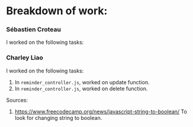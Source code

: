 # Breakdown of work:

### Sébastien Croteau

I worked on the following tasks:


### Charley Liao

I worked on the following tasks:
1. <Insert Some Task Here> In `reminder_controller.js`, worked on update function.
2. <Insert Some Task Here> In `reminder_controller.js`, worked on delete function.

Sources:
1. <https://www.freecodecamp.org/news/javascript-string-to-boolean/> To look for changing string to boolean.
